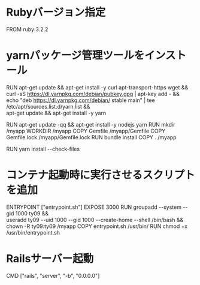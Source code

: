 # Rubyバージョン指定

FROM ruby:3.2.2
# yarnパッケージ管理ツールをインストール

RUN apt-get update && apt-get install -y curl apt-transport-https wget && \
curl -sS https://dl.yarnpkg.com/debian/pubkey.gpg | apt-key add - && \
echo "deb https://dl.yarnpkg.com/debian/ stable main" | tee /etc/apt/sources.list.d/yarn.list && \
apt-get update && apt-get install -y yarn

RUN apt-get update -qq && apt-get install -y nodejs yarn
RUN mkdir /myapp
WORKDIR /myapp
COPY Gemfile /myapp/Gemfile
COPY Gemfile.lock /myapp/Gemfile.lock
RUN bundle install
COPY . /myapp

RUN yarn install --check-files

# コンテナ起動時に実行させるスクリプトを追加
ENTRYPOINT ["entrypoint.sh"]
EXPOSE 3000
RUN groupadd --system --gid 1000 ty09 && \
	useradd ty09 --uid 1000 --gid 1000 --create-home --shell /bin/bash && \
	chown -R ty09:ty09 /myapp
COPY entrypoint.sh /usr/bin/
RUN chmod +x /usr/bin/entrypoint.sh

# Railsサーバー起動
CMD ["rails", "server", "-b", "0.0.0.0"]